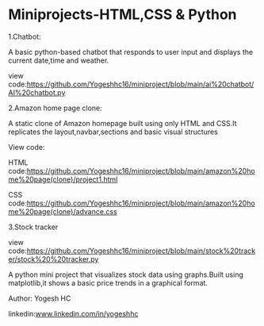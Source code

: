 # Miniprojects-HTML,CSS & Python

1.Chatbot:

A basic python-based chatbot that responds to user input and displays the current date,time and weather.

view code:https://github.com/Yogeshhc16/miniproject/blob/main/ai%20chatbot/AI%20chatbot.py

2.Amazon home page clone:

A static clone of Amazon homepage built using only HTML and CSS.It replicates the layout,navbar,sections and basic visual structures

View code:

HTML code:https://github.com/Yogeshhc16/miniproject/blob/main/amazon%20home%20page(clone)/project1.html

CSS code:https://github.com/Yogeshhc16/miniproject/blob/main/amazon%20home%20page(clone)/advance.css

3.Stock tracker

view code:https://github.com/Yogeshhc16/miniproject/blob/main/stock%20tracker/stock%20%20tracker.py

A python mini project that visualizes stock data using graphs.Built using matplotlib,it shows a basic price trends in a graphical format.






Author:
Yogesh HC

linkedin:www.linkedin.com/in/yogeshhc 














